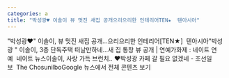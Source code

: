 ```yaml
---
categories: a
title: "박성광♥ 이솔이 뷰 멋진 새집 공개으리으리한 인테리어TEN★  텐아시아"
---
```

"박성광♥" 이솔이, 뷰 멋진 새집 공개...으리으리한 인테리어[TEN★]&nbsp;&nbsp;텐아시아"박성광 " 이솔이, 3층 단독주택 떠날만하네…새 집 통창 뷰 공개 | 연예가화제 : 네이트 연예&nbsp;&nbsp;네이트 뉴스이솔이, 사랑 가득 브런치.. ♥박성광 카페 갈 필요 없겠네 - 조선일보&nbsp;&nbsp;The ChosunilboGoogle 뉴스에서 전체 콘텐츠 보기